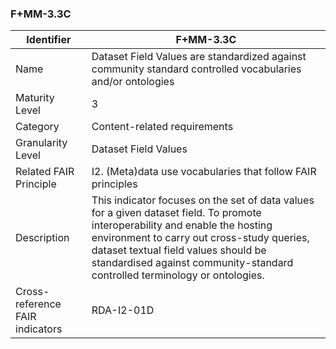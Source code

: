### F+MM-3.3C

| Identifier | F+MM-3.3C |
| --------- | ----------|
| Name | Dataset Field Values are standardized against community standard controlled vocabularies and/or ontologies |
| Maturity Level | 3 |
| Category | Content-related requirements |
| Granularity Level | Dataset Field Values |
| Related FAIR Principle | I2. (Meta)data use vocabularies that follow FAIR principles |
| Description | This indicator focuses on the set of data values for a given dataset field. To promote interoperability and enable the hosting environment to carry out cross-study queries, dataset textual field values should be standardised against community-standard controlled terminology or ontologies.       |
| Cross-reference FAIR indicators | RDA-I2-01D |